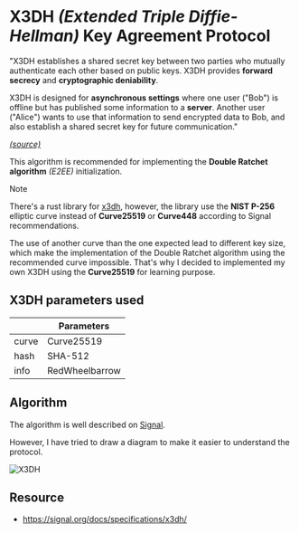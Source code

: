 # X3DH *(Extended Triple Diffie-Hellman)* Key Agreement Protocol

"X3DH establishes a shared secret key between two parties who mutually authenticate each other based on public keys. X3DH provides **forward secrecy** and **cryptographic deniability**.

X3DH is designed for **asynchronous settings** where one user ("Bob") is offline but has published some information to a **server**. Another user ("Alice") wants to use that information to send encrypted data to Bob, and also establish a shared secret key for future communication." 

*[(source)](https://signal.org/docs/specifications/x3dh/#introduction)*

This algorithm is recommended for implementing the **Double Ratchet algorithm** *(E2EE)*  initialization.

> [!NOTE] 
> There's a rust library for [x3dh](https://github.com/dione-software/x3dh-ke), however, the library use the **NIST P-256** elliptic curve instead of **Curve25519** or **Curve448** according to Signal recommendations.
>
> The use of another curve than the one expected lead to different key size, which make the implementation of the Double Ratchet algorithm using the recommended curve impossible. That's why I decided to implemented my own X3DH using the **Curve25519** for learning purpose.

## X3DH parameters used

|       |  Parameters    |
|-------|----------------|
| curve | Curve25519     |
| hash  | SHA-512        |
| info  | RedWheelbarrow |

## Algorithm

The algorithm is well described on [Signal](https://signal.org/docs/specifications/x3dh/).

However, I have tried to draw a diagram to make it easier to understand the protocol.

![X3DH ](https://github.com/Kiooku/Cryptography-Notebook/assets/33032066/325cf0bc-f57b-4ef3-b0ea-2742e449f2ba)


## Resource
- https://signal.org/docs/specifications/x3dh/
